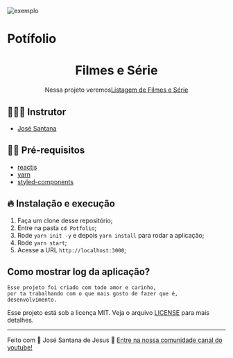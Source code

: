![exemplo](https://github.com/Laudier2/FilmeseSeries/blob/master/public/fm.PNG)

# Potífolio

<h1 align="center">
  <center>Filmes e Série
</center>
</h1>

<p align="center">Nessa projeto veremos<a href="https://filmeseseries.netlify.app">Listagem de Filmes e Série</a></p>

## 👨🏼‍💻 Instrutor

- [José Santana](https://laudierstdev.ga/)

## ✋🏻 Pré-requisitos

- [reactjs](https://reactjs.org/)
- [yarn](classic.yarnpkg.com/en/docs/install)
- [styled-components](https://styled-components.com/)

## 🔥 Instalação e execução

1. Faça um clone desse repositório;
2. Entre na pasta `cd Potfolio`;
5. Rode `yarn init -y` e depois `yarn install` para rodar a aplicação;
6. Rode `yarn start`;
7. Acesse a URL `http://localhost:3000`;

## Como mostrar log da aplicação?

```
Esse projeto foi criado com todo amor e carinho, 
por ta trabalhando com o que mais gosto de fazer que é, 
desenvolvimento.

```

Esse projeto está sob a licença MIT. Veja o arquivo [LICENSE](LICENSE.md) para mais detalhes.

---

Feito com 💖 José Santana de Jesus 👋 [Entre na nossa comunidade canal do youtube!](https://www.youtube.com/@LaudierSantana/videos)
